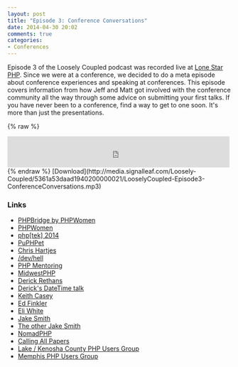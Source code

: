 ```yaml
---
layout: post
title: "Episode 3: Conference Conversations"
date: 2014-04-30 20:02
comments: true
categories: 
- Conferences
---
```

Episode 3 of the Loosely Coupled podcast was recorded live at [Lone Star PHP](http://lonestarphp.com). Since we were at a conference, we decided to do a meta episode about conference experiences and speaking at conferences. This episode covers information from how Jeff and Matt got involved with the conference community all the way through some advice on submitting your first talks. If you have never been to a conference, find a way to get to one soon. It's more than just the presentations.

{% raw %}
<iframe src="http://media.signalleaf.com/player/Loosely-Coupled/5361a53daad1940200000021/" width="500" height="70" frameborder="0"></iframe>
{% endraw %}
[Download](http://media.signalleaf.com/Loosely-Coupled/5361a53daad1940200000021/LooselyCoupled-Episode3-ConferenceConversations.mp3)

### Links

- [PHPBridge by PHPWomen](http://phpbridge.org/docs/)
- [PHPWomen](http://phpwomen.org)
- [php\[tek\] 2014](http://tek.phparch.com)
- [PuPHPet](https://puphpet.com/)
- [Chris Hartjes](https://twitter.com/grmpyprogrammer)
- [/dev/hell](http://devhell.info)
- [PHP Mentoring](http://phpmentoring.org)
- [MidwestPHP](http://midwestphp.org)
- [Derick Rethans](http://derickrethans.nl)
- [Derick's DateTime talk](http://derickrethans.nl/talks/time-sunshine14)
- [Keith Casey](https://twitter.com/caseysoftware)
- [Ed Finkler](https://twitter.com/funkatron)
- [Eli White](https://twitter.com/eliw)
- [Jake Smith](https://twitter.com/jakefolio)
- [The other Jake Smith](https://twitter.com/jakeasmith)
- [NomadPHP](http://nomadphp.com)
- [Calling All Papers](http://callingallpapers.com)
- [Lake / Kenosha County PHP Users Group](http://www.meetup.com/Lake-Kenosha-PHP-Users-Group/)
- [Memphis PHP Users Group](http://memphisphp.org/)
